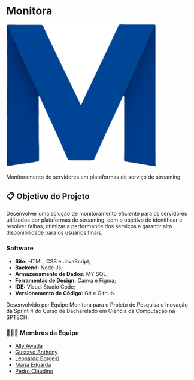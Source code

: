 # Monitora

<img src="./public/Images/Logo Azul.png" alt="Logo" width="400">

Monitoramento de servidores em plataformas de serviço de streaming.

## 📋 Objetivo do Projeto

Desenvolver uma solução de monitoramento eficiente para os servidores utilizados por plataformas de streaming, com o objetivo de identificar e resolver falhas, otimizar a performance dos serviços e garantir alta disponibilidade para os usuários finais.

### Software

- **Site:** HTML, CSS e JavaScript;
- **Backend:** Node Js;
- **Armazenamento de Dados:** MY SQL;
- **Ferramentas de Design:** Canva e Figma;
- **IDE:** Visual Studio Code;
- **Versionamento de Código:** Git e Github.

Desenvolvido por Equipe Monitora para o Projeto de Pesquisa e Inovação da Sprint 4 do Curso de Bacharelado em Ciência da Computação na SPTECH.

### 👷👷‍♀️ Membros da Equipe

- [Ally Awada](https://www.linkedin.com/in/ally-awada)
- [Gustavo Anthony](https://www.linkedin.com/in/gustavo-anthony-a63607182)
- [Leonardo Borges](https://www.linkedin.com/in/leonardo-borges-fernandes-62961a387))
- [Maria Eduarda](https://www.linkedin.com/in/maria-eduarda-candido-4b36b32a3)
- [Pedro Claudino](https://www.linkedin.com/in/pedro-claudino-barbosa-a489862b2)
